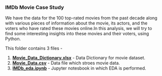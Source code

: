 ### **IMDb Movie Case Study**

We have the data for the 100 top-rated movies from the past decade along with various pieces of information about the movie, its actors, and the voters who have rated these movies online.In this analysis, we will try to find some interesting insights into these movies and their voters, using Python.

This folder contains 3 files -

1. **[Movie_Data_Dictionary.xlsx](https://github.com/harshbhandari7/Exploratory-Data-Analysis/blob/main/IMDb%20Movie/Movie_Data_Dictionary.xlsx)** - Data Dictionary for movie dataset.
2. **[Movie_Data.csv](https://github.com/harshbhandari7/Exploratory-Data-Analysis/blob/main/IMDb%20Movie/Movie_Data.csv)** - Data file which stroes movie data.
3. **[IMDb_eda.ipynb](https://github.com/harshbhandari7/Exploratory-Data-Analysis/blob/main/IMDb%20Movie/IMDb_eda.ipynb)** - Jupyter notesbook in which EDA is performed.
